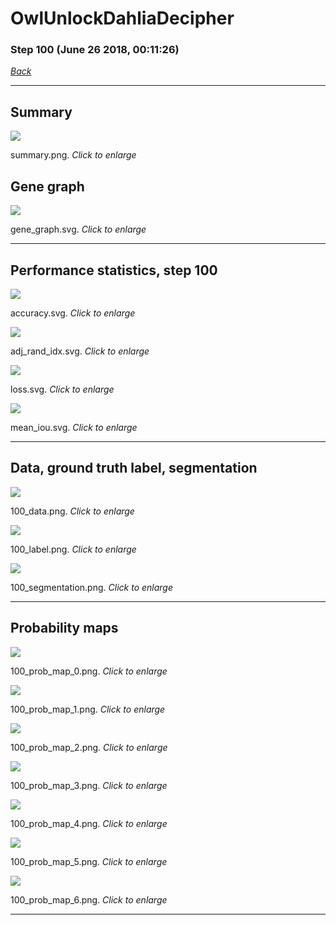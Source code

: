 # OwlUnlockDahliaDecipher

### Step 100 (June 26 2018, 00:11:26)

[_Back_](..)

---

## Summary

<div class="images"><a href="media/summary.png"><img  src="media/summary.png" align="center"></a><p>summary.png. <i>Click to enlarge</i></p></div>

## Gene graph

<div class="images"><a href="media/gene_graph.svg"><img  src="media/gene_graph.svg" align="center"></a><p>gene_graph.svg. <i>Click to enlarge</i></p></div>

---

## Performance statistics, step 100

<div class="images"><a href="media/accuracy.svg"><img class="mini" src="media/accuracy.svg" align="center"></a><p>accuracy.svg. <i>Click to enlarge</i></p></div>
<div class="images"><a href="media/adj_rand_idx.svg"><img class="mini" src="media/adj_rand_idx.svg" align="center"></a><p>adj_rand_idx.svg. <i>Click to enlarge</i></p></div>
<div class="images"><a href="media/loss.svg"><img class="mini" src="media/loss.svg" align="center"></a><p>loss.svg. <i>Click to enlarge</i></p></div>
<div class="images"><a href="media/mean_iou.svg"><img class="mini" src="media/mean_iou.svg" align="center"></a><p>mean_iou.svg. <i>Click to enlarge</i></p></div>

---

## Data, ground truth label, segmentation

<div class="images"><a href="media/100_data.png"><img class="mini" src="media/100_data.png" align="center"></a><p>100_data.png. <i>Click to enlarge</i></p></div>
<div class="images"><a href="media/100_label.png"><img class="mini" src="media/100_label.png" align="center"></a><p>100_label.png. <i>Click to enlarge</i></p></div>
<div class="images"><a href="media/100_segmentation.png"><img class="mini" src="media/100_segmentation.png" align="center"></a><p>100_segmentation.png. <i>Click to enlarge</i></p></div>

---

## Probability maps

<div class="images"><a href="media/100_prob_map_0.png"><img class="mini" src="media/100_prob_map_0.png" align="center"></a><p>100_prob_map_0.png. <i>Click to enlarge</i></p></div>
<div class="images"><a href="media/100_prob_map_1.png"><img class="mini" src="media/100_prob_map_1.png" align="center"></a><p>100_prob_map_1.png. <i>Click to enlarge</i></p></div>
<div class="images"><a href="media/100_prob_map_2.png"><img class="mini" src="media/100_prob_map_2.png" align="center"></a><p>100_prob_map_2.png. <i>Click to enlarge</i></p></div>
<div class="images"><a href="media/100_prob_map_3.png"><img class="mini" src="media/100_prob_map_3.png" align="center"></a><p>100_prob_map_3.png. <i>Click to enlarge</i></p></div>
<div class="images"><a href="media/100_prob_map_4.png"><img class="mini" src="media/100_prob_map_4.png" align="center"></a><p>100_prob_map_4.png. <i>Click to enlarge</i></p></div>
<div class="images"><a href="media/100_prob_map_5.png"><img class="mini" src="media/100_prob_map_5.png" align="center"></a><p>100_prob_map_5.png. <i>Click to enlarge</i></p></div>
<div class="images"><a href="media/100_prob_map_6.png"><img class="mini" src="media/100_prob_map_6.png" align="center"></a><p>100_prob_map_6.png. <i>Click to enlarge</i></p></div>

---



